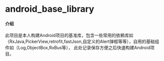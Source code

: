 # android_base_library

#### 介绍
此项目是本人构建Android项目的基准库，包含一些常用的依赖库如（RxJava,PickerView,retrofit,fastJson,自定义的Alert弹框等等），自用的基础组件如（Log,ObjectBox,RxBus等），
此处记录保存方便之后快速构建Android项目。
